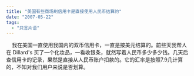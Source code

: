 ```yaml
---
title: "美国有些商场刷信用卡是直接使用人民币结算的"
date: "2007-05-22"
tags: 
  - "只言片语"
---
```


    我在美国一直使用我国内的双币信用卡，一直是按美元结算的。前些天我帮人在 Dillard's 买了一个化妆品，一看收银条，就然写着人民币多少多少钱。几天后查信用卡的记录，果然是直接从人民币账户扣款的。它的汇率是按照7.9几计算的，不知对我们用户来说是否划算。
